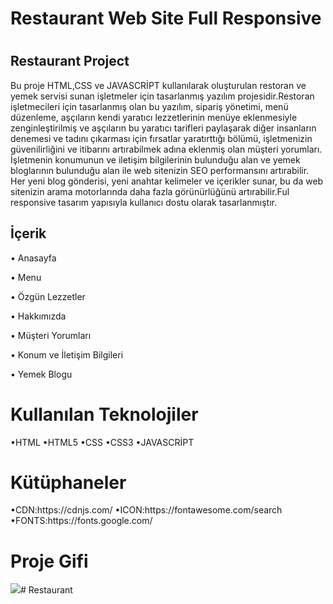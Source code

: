 <h1>Restaurant Web Site Full Responsive<h1>

<h2>Restaurant Project </h2>

Bu proje HTML,CSS ve JAVASCRİPT kullanılarak oluşturulan restoran ve yemek servisi sunan işletmeler için tasarlanmış yazılım projesidir.Restoran işletmecileri için tasarlanmış olan bu yazılım, sipariş yönetimi, menü düzenleme, aşçıların kendi yaratıcı lezzetlerinin menüye eklenmesiyle zenginleştirilmiş ve aşçıların bu yaratıcı tarifleri paylaşarak diğer insanların denemesi ve tadını çıkarması için fırsatlar yaratırttığı bölümü, işletmenizin güvenilirliğini ve itibarını artırabilmek adına eklenmiş olan müşteri yorumları. İşletmenin konumunun ve iletişim bilgilerinin bulunduğu alan ve yemek bloglarının bulunduğu alan ile web sitenizin SEO performansını artırabilir. Her yeni blog gönderisi, yeni anahtar kelimeler ve içerikler sunar, bu da web sitenizin arama motorlarında daha fazla görünürlüğünü artırabilir.Ful responsive tasarım yapısıyla kullanıcı dostu olarak tasarlanmıştır.

<h2>İçerik</h2>
• Anasayfa

• Menu

• Özgün Lezzetler

• Hakkımızda

• Müşteri Yorumları

• Konum ve İletişim Bilgileri

• Yemek Blogu

<h1>Kullanılan Teknolojiler</h1>

•HTML •HTML5 •CSS •CSS3 •JAVASCRİPT 

<h1>Kütüphaneler</h1>
•CDN:https://cdnjs.com/
•ICON:https://fontawesome.com/search
•FONTS:https://fonts.google.com/

<h1>Proje Gifi</h1>

![](pro.gif)# Restaurant

